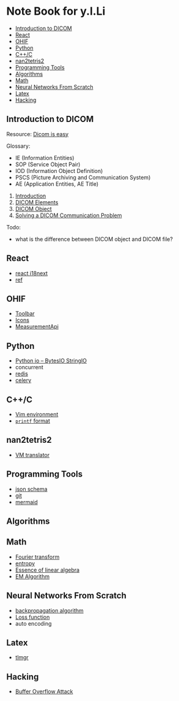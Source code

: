 Note Book for y.l.Li
======================

<!-- vim-markdown-toc GFM -->

* [Introduction to DICOM](#introduction-to-dicom)
* [React](#react)
* [OHIF](#ohif)
* [Python](#python)
* [C++/C](#cc)
* [nan2tetris2](#nan2tetris2)
* [Programming Tools](#programming-tools)
* [Algorithms](#algorithms)
* [Math](#math)
* [Neural Networks From Scratch](#neural-networks-from-scratch)
* [Latex](#latex)
* [Hacking](#hacking)

<!-- vim-markdown-toc -->

Introduction to DICOM
--------------------

Resource: [Dicom is easy](http://dicomiseasy.blogspot.com/2011/10/introduction-to-dicom-chapter-1.html)

Glossary:
* IE (Information Entities)
* SOP (Service Object Pair)
* IOD (Information Object Definition)
* PSCS (Picture Archiving and Communication System)
* AE (Application Entities, AE Title)

1. [Introduction](Introduction.md)
2. [DICOM Elements](DICOM-Elements.md)
3. [DICOM Object](DICOM-Object.md)
4. [Solving a DICOM Communication Problem](Solving-a-DICOM-Communication-Problem.md)


Todo:

  * what is the difference between DICOM object and DICOM file?

React
-----

* [react i18next](react-i18next.md)
* [ref](ref.md)


OHIF
----

* [Toolbar](Toolbar.md)
* [Icons](Icons.md)
* [MeasurementApi](MeasurementApi.md)


Python
------

* [Python io – BytesIO StringIO](Python-io-–-BytesIO-StringIO.md)
* concurrent
* [redis](redis.md)
* [celery](celery.md)

C++/C
-----
* [Vim environment](vim-environment.md)
* [`printf` format](-printf--format.md)

nan2tetris2
------------

* [VM translator](VM-translator.md)

Programming Tools
-----------------
* [json schema](json-schema.md)
* [git](git.md)
* [mermaid](mermaid.md)

Algorithms
----------

Math
----
* [Fourier transform](Fourier-transform.md)
* [entropy](entropy.md)
* [Essence of linear algebra](essence-of-linear-algebra.md)
* [EM Algorithm](em-algorithm.md)

Neural Networks From Scratch
----------------------------
* [backpropagation algorithm](backpropagation-algorithm.md)
* [Loss function](loss-function.md)
* auto encoding

Latex
-----
* [tlmgr](tlmgr.md)

Hacking
-------
* [Buffer Overflow Attack](buffer-overflow-attack.md)

